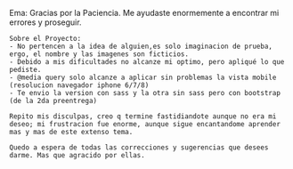 Ema:
    Gracias por la Paciencia. Me ayudaste enormemente a encontrar mi errores y proseguir.

    Sobre el Proyecto:
    - No pertencen a la idea de alguien,es solo imaginacion de prueba, ergo, el nombre y las imagenes son ficticios.
    - Debido a mis dificultades no alcanze mi optimo, pero apliqué lo que pediste.
    - @media query solo alcanze a aplicar sin problemas la vista mobile (resolucion navegador iphone 6/7/8)
    - Te envio la version con sass y la otra sin sass pero con bootstrap (de la 2da preentrega)

    Repito mis disculpas, creo q termine fastidiandote aunque no era mi deseo; mi frustracion fue enorme, aunque sigue encantandome aprender mas y mas de este extenso tema.

    Quedo a espera de todas las correcciones y sugerencias que desees darme. Mas que agracido por ellas.


